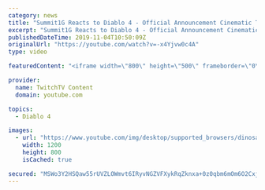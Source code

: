 ```yaml
---
category: news
title: "Summit1G Reacts to Diablo 4 - Official Announcement Cinematic Trailer"
excerpt: "Summit1G Reacts to Diablo 4 - Official Announcement Cinematic Trailer. Please Subscribe for more content! Leave a Like ..."
publishedDateTime: 2019-11-04T10:50:09Z
originalUrl: "https://youtube.com/watch?v=-x4Yjvw0c4A"
type: video

featuredContent: "<iframe width=\"800\" height=\"500\" frameborder=\"0\" src=\"https://www.youtube.com/embed/-x4Yjvw0c4A\" allow=\"accelerometer; autoplay; encrypted-media; gyroscope; picture-in-picture\" allowfullscreen></iframe>"

provider:
  name: TwitchTV Content
  domain: youtube.com

topics:
  - Diablo 4

images:
  - url: "https://www.youtube.com/img/desktop/supported_browsers/dinosaur.png"
    width: 1200
    height: 800
    isCached: true

secured: "MSWo3Y2HSQaw55rUVZLOWmvt6IRyvNGZVFXykRqZknxa+0z0qbm6mOm6O2CxjKomk2+5i/f2aW6QzEVVna4+Mylcf47MaWwdr6J7gqIdaRGL2+AAKQbfyKw1nQyriqGcNDMsdqzvTOoRbUOdtR9cKfMg+YudzfxZkNQQJC7tsh55q4Xf+CvYl1DeV1EKnx/u2AU3Qsc/x61nqeaKP7HnL+eeXhCd3Czr67fCrP6zCOEOpvjBVw9cda5Ov0/hK94jSG0Lr9yAGM/Rh3kaF/kcgYz3T8lCVB97OGHjNChx2p6LUHkhdi5dtTniJkdrbALnM/lDy92oCSSY+0mSTGWbU6PWpQKrHLYvl4wbs1sjsh0ic4ZxYe9tVRN3w9Q/E0zcHpRH3fxRQHo8SZJhvcmO9tH/nkD8i5/jPnweiES3hXx7Hg8vn6NLxquBUN2jgdV4;MpJ/rHRkcQ6tDY/TbXI4yQ=="
---
```


